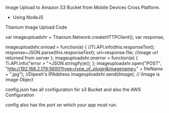 Image Upload to Amazon S3 Bucket from Mobile Devices Cross Platform.
- Using NodeJS



Titanium Image Upload Code

var imageuploadxhr = Titanium.Network.createHTTPClient();
var response;    

imageuploadxhr.onload = function(e) {
	//Ti.API.info(this.responseText);
	response=JSON.parse(this.responseText);
	url=response.file;  //image url returned from server
};
imageuploadxhr.onerror = function(e) {
	Ti.API.info("error > "+JSON.stringify(e));
};
imageuploadxhr.open("POST", "http://192.168.2.179:5600?type=type_of_plugin&imagename=" + fileName + ".jpg"); //Dipesh's IPAddress
imageuploadxhr.send(iImage); // iImage is image Object 



config.json has all configuration for s3 Bucket
and also the AWS Configuration


config also has the port on which your app must run.
